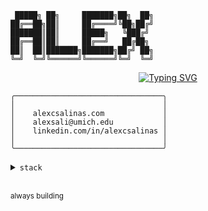 ```
 █████╗ ██╗     ███████╗██╗  ██╗
██╔══██╗██║     ██╔════╝╚██╗██╔╝
███████║██║     █████╗   ╚███╔╝
██╔══██║██║     ██╔══╝   ██╔██╗
██║  ██║███████╗███████╗██╔╝ ██╗
╚═╝  ╚═╝╚══════╝╚══════╝╚═╝  ╚═╝
```

<div align="center">

[![Typing SVG](https://readme-typing-svg.demolab.com?font=Fira+Code&pause=1000&color=00F7F7&center=true&vCenter=true&width=435&lines=CS+%40+UMich;Software+Engineer;Always+Building;Full+Stack+Developer)](https://git.io/typing-svg)

</div>

```
╭─────────────────────────────────╮
│                                 │
│    alexcsalinas.com             │
│    alexsali@umich.edu           │
│    linkedin.com/in/alexcsalinas │
│                                 │
╰─────────────────────────────────╯
```

<details>
<summary><code>stack</code></summary>

```
C++  ┃  Go  ┃  Python  ┃  Java  ┃  JavaScript  ┃  HTML/CSS
```

</details>

<br>

<sup>always building</sup>

</div>
